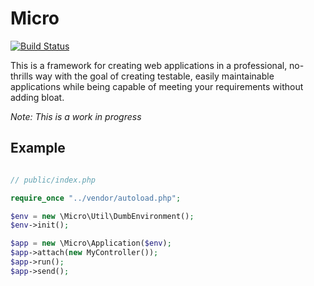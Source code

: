 # Micro

[![Build Status](https://travis-ci.org/rawebone/Micro.png?branch=master)](https://travis-ci.org/rawebone/Micro)

This is a framework for creating web applications in a professional, no-thrills
way with the goal of creating testable, easily maintainable applications while
being capable of meeting your requirements without adding bloat.

*Note: This is a work in progress*

## Example

```php

// public/index.php

require_once "../vendor/autoload.php";

$env = new \Micro\Util\DumbEnvironment();
$env->init();

$app = new \Micro\Application($env);
$app->attach(new MyController());
$app->run();
$app->send();

```
